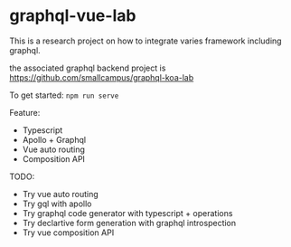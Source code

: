 # graphql-vue-lab

This is a research project on how to integrate varies framework including graphql.

the associated graphql backend project is https://github.com/smallcampus/graphql-koa-lab

To get started:
`npm run serve`

Feature:

+ Typescript
+ Apollo + Graphql
+ Vue auto routing
+ Composition API

TODO:

+ Try vue auto routing
+ Try gql with apollo
+ Try graphql code generator with typescript + operations
+ Try declartive form generation with graphql introspection
+ Try vue composition API
